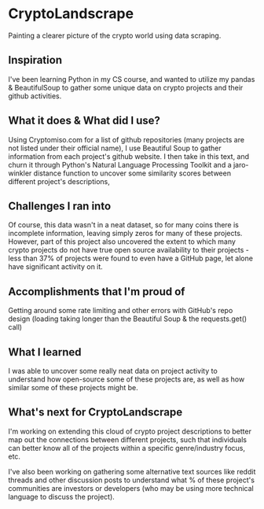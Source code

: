 # CryptoLandscrape
Painting a clearer picture of the crypto world using data scraping.
## Inspiration
I've been learning Python in my CS course, and wanted to utilize my pandas & BeautifulSoup to gather some unique data on crypto projects and their github activities.

## What it does & What did I use?
Using Cryptomiso.com for a list of github repositories (many projects are not listed under their official name), I use Beautiful Soup to gather information from each project's github website. 
I then take in this text, and churn it through Python's Natural Language Processing Toolkit and a jaro-winkler distance function to uncover some similarity scores between different project's descriptions, 

## Challenges I ran into
Of course, this data wasn't in a neat dataset, so for many coins there is incomplete information, leaving simply zeros for many of these projects. However, part of this project also uncovered the extent to which many crypto projects do not have true open source availability to their projects - less than 37% of projects were found to even have a GitHub page, let alone have significant activity on it.

## Accomplishments that I'm proud of
Getting around some rate limiting and other errors with GitHub's repo design (loading taking longer than the Beautiful Soup & the requests.get() call)

## What I learned
I was able to uncover some really neat data on project activity to understand how open-source some of these projects are, as well as how similar some of these projects might be.

## What's next for CryptoLandscrape
I'm working on extending this cloud of crypto project descriptions to better map out the connections between different projects, such that individuals can better know all of the projects within a specific genre/industry focus, etc.

I've also been working on gathering some alternative text sources like reddit threads and other discussion posts to understand what % of these project's communities are investors or developers (who may be using more technical language to discuss the project).
